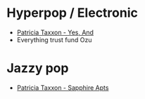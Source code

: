 # Hyperpop / Electronic 
- [Patricia Taxxon - Yes, And](https://www.youtube.com/watch?v=OU9vzwosBCk)
- Everything trust fund Ozu 

# Jazzy pop
- [Patricia Taxxon - Sapphire Apts](https://www.youtube.com/watch?v=yG8t_oLJPpM)
